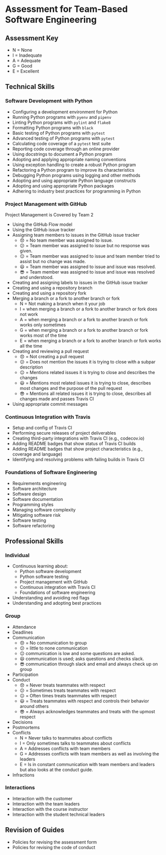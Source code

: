 # Assessment for Team-Based Software Engineering

## Assessment Key

* N = None
* I = Inadequate
* A = Adequate
* G = Good
* E = Excellent

## Technical Skills

### Software Development with Python

* Configuring a development environment for Python
* Running Python programs with `pyenv` and `pipenv`
* Linting Python programs with `pylint` and `flake8`
* Formatting Python programs with `black`
* Basic testing of Python programs with `pytest`
* Advanced testing of Python programs with `pytest`
* Calculating code coverage of a `pytest` test suite
* Reporting code coverage through an online provider
* Using docstrings to document a Python program
* Adopting and applying appropriate naming conventions
* Using exception handling to create a robust Python program
* Refactoring a Python program to improve its characteristics
* Debugging Python programs using logging and other methods
* Adopting and using appropriate Python language constructs
* Adopting and using appropriate Python packages
* Adhering to industry best practices for programming in Python

### Project Management with GitHub

Project Management is Covered by Team 2

* Using the GitHub Flow model
* Using the GitHub issue tracker
* Assigning team members to issues in the GitHub issue tracker
  * :disappointed: = No team member was assigned to issue.
  * :confused: = Team member was assigned to issue but no response was given.
  * :neutral_face: = Team member was assigned to issue and team member tried to assist
  but no change was made.
  * :smiley: = Team member was assigned to issue and issue was resolved.
  * :sunglasses: = Team member was assigned to issue and issue was resolved and understood.
* Creating and assigning labels to issues in the GitHub issue tracker
* Creating and using a repository branch
* Creating and using a repository fork
* Merging a branch or a fork to another branch or fork
  * N = Not making a branch when it your job
  * I = when merging a branch or a fork to another branch or fork does not work  
  * A = when merging a branch or a fork to another branch or fork works only sometimes
  * G = when merging a branch or a fork to another branch or fork works most of the time
  * E = when merging a branch or a fork to another branch or fork works all the time
* Creating and reviewing a pull request
  * :disappointed: = Not creating a pull request
  * :confused: = Does not mention the issues it is trying to close with a subpar description
  * :neutral_face: = Mentions related issues it is trying to close and describes the changes
  * :smiley: = Mentions most related issues it is trying to close, describes most changes and the purpose of the pull request
  * :sunglasses: = Mentions all related issues it is trying to close, describes all changes made and passes Travis CI
* Using appropriate commit messages

### Continuous Integration with Travis

* Setup and config of Travis CI
* Performing secure releases of project deliverables
* Creating third-party integrations with Travis CI (e.g., codecov.io)
* Adding README badges that show status of Travis CI builds
* Adding README badges that show project characteristics (e.g., coverage and
  language)
* Identifying and resolving problems with failing builds in Travis CI

### Foundations of Software Engineering

* Requirements engineering
* Software architecture
* Software design
* Software documentation
* Programming styles
* Managing software complexity
* Mitigating software risk
* Software testing
* Software refactoring

## Professional Skills

### Individual

* Continuous learning about:
  * Python software development
  * Python software testing
  * Project management with GitHub
  * Continuous integration with Travis CI
  * Foundations of software engineering
* Understanding and avoiding red flags
* Understanding and adopting best practices

### Group

* Attendance
* Deadlines
* Communication
  * :disappointed: = No communication to group
  * :confused: = little to none communication
  * :neutral_face: communication is low and some questions are asked.
  * :smiley: communication is used; asks questions and checks slack.
  * :sunglasses: communication through slack and email and always check up on group
* Participation
* Conduct
  * :disappointed: = Never treats teammates with respect
  * :confused: = Sometimes treats teammates with respect
  * :neutral_face: = Often times treats teammates with respect
  * :smiley: = Treats teammates with respect and controls their behavior around others
  * :sunglasses: = Always acknowledges teammates and treats with the upmost respect
* Decisions
* Postmortems
* Conflicts
  * N = Never talks to teammates about conflicts
  * I = Only sometimes talks to teammates about conflicts
  * A = Addresses conflicts with team members
  * G = Addresses conflicts with team members as well as involving the leaders
  * E = Is in constant communication with team members and leaders but also looks
  at the conduct guide.
* Infractions

### Interactions

* Interaction with the customer
* Interaction with the team leaders
* Interaction with the course instructor
* Interaction with the student technical leaders

## Revision of Guides

* Policies for revising the assessment form
* Policies for revising the code of conduct
